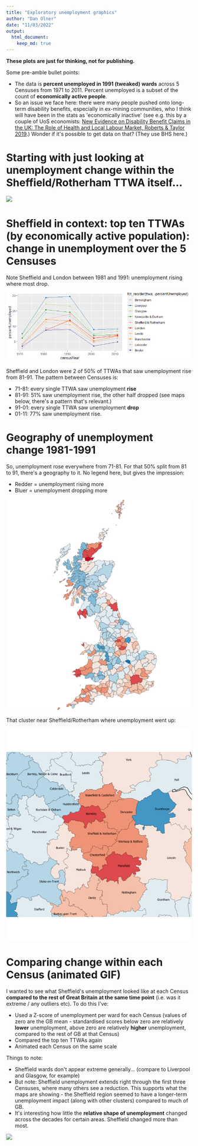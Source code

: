 ```yaml
---
title: "Exploratory unemployment graphics"
author: "Dan Olner"
date: "11/03/2022"
output: 
  html_document:
    keep_md: true
---
```








**These plots are just for thinking, not for publishing.**

Some pre-amble bullet points:

* The data is **percent unemployed in 1991 (tweaked) wards** across 5 Censuses from 1971 to 2011. Percent unemployed is a subset of the count of **economically active people**.
* So an issue we face here: there were many people pushed onto long-term disability benefits, especially in ex-mining communities, who I think will have been in the stats as 'economically inactive' (see e.g. this by a couple of UoS economists: [New Evidence on Disability Benefit Claims in
the UK: The Role of Health and Local Labour
Market, Roberts & Taylor 2019](https://www.sheffield.ac.uk/media/7133/download).) Wonder if it's possible to get data on that? (They use BHS here.)


# Starting with just looking at unemployment change within the Sheffield/Rotherham TTWA itself...

![](R_outputs/Scarring/sheffield_unemploymentchange5census.gif)<!-- -->


# Sheffield in context: top ten TTWAs (by economically active population): change in unemployment over the 5 Censuses

Note Sheffield and London between 1981 and 1991: unemployment rising where most drop.

![](scarring_exploratoryplots_files/figure-html/unnamed-chunk-4-1.png)<!-- -->

Sheffield and London were 2 of 50% of TTWAs that saw unemployment rise from 81-91. The pattern between Censuses is:

* 71-81: every single TTWA saw unemployment **rise**
* 81-91: 51% saw unemployment rise, the other half dropped (see maps below, there's a pattern that's relevant.)
* 91-01: every single TTWA saw unemployment **drop**
* 01-11: 77% saw unemployment rise.

# Geography of unemployment change 1981-1991

So, unemployment rose everywhere from 71-81. For that 50% split from 81 to 91, there's a geography to it. No legend here, but gives the impression: 

* Redder = unemployment rising more
* Bluer = unemployment dropping more

![](scarring_exploratoryplots_files/figure-html/unnamed-chunk-5-1.png)<!-- -->

That cluster near Sheffield/Rotherham where unemployment went up:

![](scarring_exploratoryplots_files/figure-html/unnamed-chunk-6-1.png)<!-- -->


# Comparing change within each Census (animated GIF)

I wanted to see what Sheffield's unemployment looked like at each Census **compared to the rest of Great Britain at the same time point** (i.e. was it extreme / any outliers etc). To do this I've:

* Used a Z-score of unemployment per ward for each Census (values of zero are the GB mean - standardised scores below zero are relatively **lower** unemployment, above zero are relatively **higher** unemployment, compared to the rest of GB at that Census)
* Compared the top ten TTWAs again
* Animated each Census on the same scale


Things to note:

* Sheffield wards don't appear extreme generally... (compare to Liverpool and Glasgow, for example)
* But note: Sheffield unemployment extends right through the first three Censuses, where many others see a reduction. This supports what the maps are showing - the Sheffield region seemed to have a longer-term unemployment impact (along with other clusters) compared to much of GB.
* It's interesting how little the **relative shape of unemployment** changed across the decades for certain areas. Sheffield changed more than most.


![](R_outputs/Scarring/census_unemployment_zscore_violinplots.gif)<!-- -->






